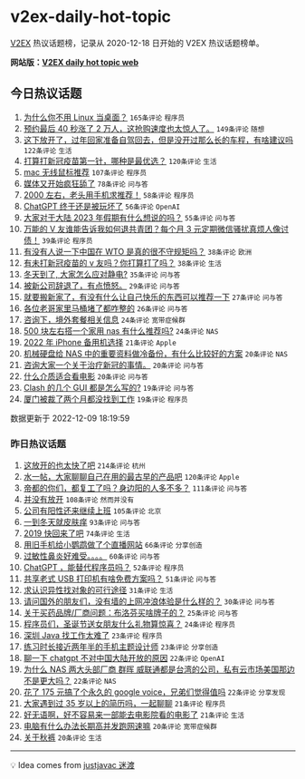 # v2ex-daily-hot-topic

[V2EX](https://www.v2ex.com/) 热议话题榜，记录从 2020-12-18 日开始的 V2EX 热议话题榜单。

**网站版：[V2EX daily hot topic web](https://boojack.github.io/v2ex-daily-hot-topic-web/)**

## 今日热议话题

<!-- TODAY BEGIN -->

1. [为什么你不用 Linux 当桌面？](https://www.v2ex.com/t/901241) `165条评论` `程序员`
1. [预约最后 40 秒涨了 2 万人，这抢购速度也太惊人了。](https://www.v2ex.com/t/901263) `149条评论` `随想`
1. [这下放开了，过年回家准备自驾回去，但是没开过那么长的车程，有啥建议吗](https://www.v2ex.com/t/901261) `122条评论` `生活`
1. [打算打新冠疫苗第一针，哪种是最优选？](https://www.v2ex.com/t/901291) `120条评论` `生活`
1. [mac 无线鼠标推荐](https://www.v2ex.com/t/901238) `107条评论` `程序员`
1. [媒体又开始疯狂舔了](https://www.v2ex.com/t/901371) `78条评论` `问与答`
1. [2000 左右，老头用手机求推荐！](https://www.v2ex.com/t/901243) `58条评论` `程序员`
1. [ChatGPT 终于还是被玩坏了](https://www.v2ex.com/t/901284) `56条评论` `OpenAI`
1. [大家对于大陆 2023 年假期有什么想说的吗？](https://www.v2ex.com/t/901289) `55条评论` `问与答`
1. [万能的 V 友谁能告诉我如何退共青团？每个月 3 元定期微信骚扰真烦人像讨债！](https://www.v2ex.com/t/901410) `39条评论` `程序员`
1. [有没有人说一下中国在 WTO 是真的很不守规矩吗？](https://www.v2ex.com/t/901446) `38条评论` `欧洲`
1. [有未打新冠疫苗的 v 友吗？你打算打了吗？](https://www.v2ex.com/t/901398) `38条评论` `生活`
1. [冬天到了, 大家怎么应对静电?](https://www.v2ex.com/t/901333) `35条评论` `问与答`
1. [被新公司辞退了，有点愤怒。](https://www.v2ex.com/t/901326) `29条评论` `问与答`
1. [就要搬新家了，有没有什么让自己快乐的东西可以推荐一下](https://www.v2ex.com/t/901379) `27条评论` `问与答`
1. [各位老哥家里马桶堵了都咋整的](https://www.v2ex.com/t/901408) `26条评论` `问与答`
1. [咨询下，境外套餐相关信息](https://www.v2ex.com/t/901397) `24条评论` `宽带症候群`
1. [500 块左右搭一个家用 nas 有什么推荐吗?](https://www.v2ex.com/t/901346) `24条评论` `NAS`
1. [2022 年 iPhone 备用机选择](https://www.v2ex.com/t/901285) `21条评论` `Apple`
1. [机械硬盘给 NAS 中的重要资料做冷备份，有什么比较好的方案](https://www.v2ex.com/t/901388) `20条评论` `NAS`
1. [咨询大家一个关于治疗新冠的事情。](https://www.v2ex.com/t/901282) `20条评论` `问与答`
1. [什么介质适合看电影](https://www.v2ex.com/t/901259) `20条评论` `问与答`
1. [Clash 的几个 GUI 都是怎么写的?](https://www.v2ex.com/t/901442) `19条评论` `问与答`
1. [厦门被裁了两个月都没找到工作](https://www.v2ex.com/t/901318) `19条评论` `程序员`

数据更新于 2022-12-09 18:19:59

<!-- TODAY END -->

### 昨日热议话题

<!-- YESTERDAY BEGIN -->

1. [这放开的也太快了吧](https://www.v2ex.com/t/900960) `214条评论` `杭州`
1. [水一帖，大家聊聊自己在用的最古早的产品吧](https://www.v2ex.com/t/900965) `120条评论` `Apple`
1. [帝都的你们，都复工了吗？身边阳的人多不多？](https://www.v2ex.com/t/900972) `111条评论` `问与答`
1. [并没有放开](https://www.v2ex.com/t/900997) `108条评论` `然而并没有`
1. [公司有阳性还来继续上班](https://www.v2ex.com/t/901040) `105条评论` `北京`
1. [一到冬天就皮肤痒](https://www.v2ex.com/t/900964) `93条评论` `问与答`
1. [2019 快回来了吧](https://www.v2ex.com/t/900966) `74条评论` `生活`
1. [用旧手机给小鹦鹉做了个直播网站](https://www.v2ex.com/t/901039) `66条评论` `分享创造`
1. [过敏性鼻炎好难受。。。。](https://www.v2ex.com/t/900944) `60条评论` `问与答`
1. [ChatGPT ，能替代程序员吗？](https://www.v2ex.com/t/901052) `52条评论` `程序员`
1. [共享老式 USB 打印机有啥免费方案吗？](https://www.v2ex.com/t/900994) `51条评论` `问与答`
1. [求认识异性找对象的可行途径](https://www.v2ex.com/t/901051) `31条评论` `生活`
1. [请问国外的朋友们，没有墙的上网冲浪体验是什么样的？](https://www.v2ex.com/t/901189) `30条评论` `问与答`
1. [关于买药品牌/厂商问题：布洛芬买啥牌子的？](https://www.v2ex.com/t/901096) `25条评论` `问与答`
1. [程序员们，圣诞节送女朋友什么礼物算惊喜？](https://www.v2ex.com/t/901110) `24条评论` `程序员`
1. [深圳 Java 找工作太难了](https://www.v2ex.com/t/901169) `23条评论` `程序员`
1. [练习时长接近两年半的手机主题设计师](https://www.v2ex.com/t/900945) `23条评论` `分享创造`
1. [聊一下 chatgpt 不对中国大陆开放的原因](https://www.v2ex.com/t/901197) `22条评论` `OpenAI`
1. [为什么 NAS 两大头部厂商 群晖 威联通都是台湾的公司，私有云市场美国那边不是更大吗？](https://www.v2ex.com/t/901162) `22条评论` `NAS`
1. [花了 175 元搞了个永久的 google voice，兄弟们觉得值吗](https://www.v2ex.com/t/901109) `22条评论` `分享发现`
1. [大家遇到过 35 岁以上的简历吗，一起聊聊](https://www.v2ex.com/t/901210) `21条评论` `程序员`
1. [好无语啊，好不容易来一部能去电影院看的电影了](https://www.v2ex.com/t/901017) `21条评论` `生活`
1. [电脑有什么办法长期高并发跑网速嘛](https://www.v2ex.com/t/901164) `20条评论` `宽带症候群`
1. [关于秋裤](https://www.v2ex.com/t/901060) `20条评论` `生活`

<!-- YESTERDAY END -->

---

💡 Idea comes from [justjavac 迷渡](https://github.com/justjavac/)
